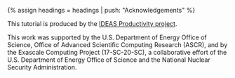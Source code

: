 {% assign headings = headings | push: "Acknowledgements" %}

<p>This tutorial is produced by the <a href="https://ideas-productivity.org" >IDEAS Productivity project</a>.</p>

<p>This work was supported by the U.S. Department of Energy Office of Science, Office of Advanced Scientific Computing Research (ASCR), and by the Exascale Computing Project (17-SC-20-SC), a collaborative effort of the U.S. Department of Energy Office of Science and the National Nuclear Security Administration.</p>
